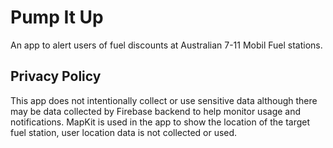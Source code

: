 # Pump It Up
An app to alert users of fuel discounts at Australian 7-11 Mobil Fuel stations.

## Privacy Policy
This app does not intentionally collect or use sensitive data although there may be data collected by Firebase backend to help monitor usage and notifications. MapKit is used in the app to show the location of the target fuel station, user location data is not collected or used.
